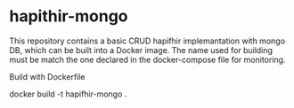# hapithir-mongo

This repository contains a basic CRUD hapifhir implemantation with mongo DB, which can be built into a Docker image. The name used for building must be match the one declared in the docker-compose file for monitoring.

Build with Dockerfile

docker build -t hapifhir-mongo .
